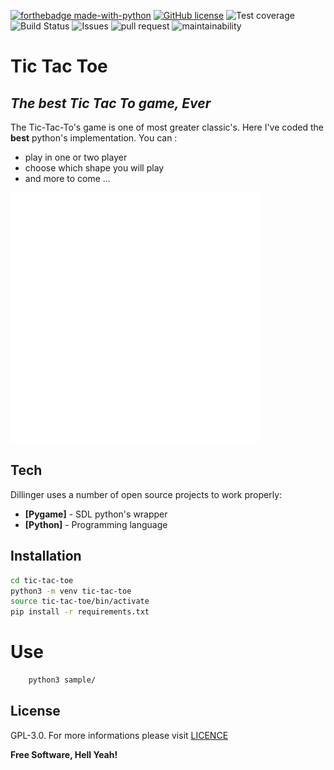 [![forthebadge made-with-python](http://ForTheBadge.com/images/badges/made-with-python.svg)](https://www.python.org/)
[![GitHub license](https://img.shields.io/github/license/remi-boivin/tic-tac-toe.svg?style=for-the-badge)](https://github.com/remi-boivin/tic-tac-toe/blob/master/LICENSE)
![Test coverage](https://img.shields.io/codeclimate/coverage/remi-boivin/tic-tac-toe.svg?style=for-the-badge)
![Build Status](https://img.shields.io/travis/remi-boivin/tic-tac-toe.svg?style=for-the-badge)
![Issues](https://img.shields.io/github/issues/remi-boivin/tic-tac-toe.svg?style=for-the-badge)
![pull request](https://img.shields.io/github/issues-pr-raw/remi-boivin/tic-tac-toe?color=red&style=for-the-badge)
![maintainability](https://img.shields.io/codeclimate/maintainability/remi-boivin/tic-tac-toe.svg?style=for-the-badge)

# Tic Tac Toe
## _The best Tic Tac To game, Ever_

The Tic-Tac-To's game is one of most greater classic's. Here I've coded the **best** python's implementation. You can :
- play in one or two player
- choose which shape you will play
- and more to come ...

<img src="./assets/tic-tac-to-game.gif" width="400" height="400">

## Tech

Dillinger uses a number of open source projects to work properly:

- **[Pygame]** - SDL python's wrapper
- **[Python]** - Programming language

## Installation


```sh
cd tic-tac-toe
python3 -m venv tic-tac-toe
source tic-tac-toe/bin/activate
pip install -r requirements.txt
```

# Use

```sh
    python3 sample/
```

## License

GPL-3.0. For more informations please visit [LICENCE](https://github.com/remi-boivin/tic-tac-toe/blob/master/LICENSE)

**Free Software, Hell Yeah!**